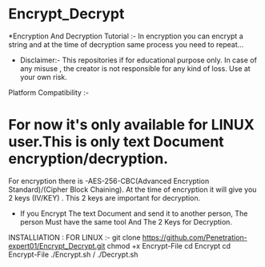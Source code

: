 # Encrypt_Decrypt

*Encryption And Decryption Tutorial :-
In encryption you can encrypt a string and at the time of decryption same process you need to repeat...

* Disclaimer:- This repositories if for educational purpose only. In case of any misuse , the creator is not responsible for any kind of loss. Use at your own risk.
 
Platform Compatibility :-
# For now it's only available for LINUX user.This is only text Document encryption/decryption.
For encryption there is -AES-256-CBC(Advanced Encryption Standard)/(Cipher Block Chaining). At the time of encryption it will give you 2 keys (IV/KEY) . This 2 keys are important for decryption.

* If you Encrypt The text Document and send it to another person, The person Must have the same tool And The 2 Keys for Decryption.


INSTALLIATION : 
FOR LINUX :- git clone https://github.com/Penetration-expert01/Encrypt_Decrypt.git
chmod +x Encrypt-File
cd Encrypt
cd Encrypt-File
./Encrypt.sh / ./Decrypt.sh
